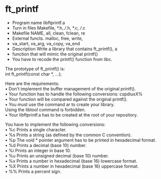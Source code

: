 # ft_printf
* Program name                libftprintf.a<br>
* Turn in files               Makefile, *.h, <em>/</em>.h, *.c, <em>/</em>.c<br>
* Makefile                    NAME, all, clean, fclean, re<br>
* External functs.            malloc, free, write,<br>
* va_start, va_arg, va_copy, va_end<br>
* Description                     Write a library that contains ft_printf(), a<br>
* function that will mimic the original printf()<br>
* You have to recode the printf() function from libc.</p>

<p class="has-line-data" data-line-start="11" data-line-end="13">The prototype of ft_printf() is:<br>
int ft_printf(const char *, …);</p>
<p class="has-line-data" data-line-start="14" data-line-end="21">Here are the requirements:<br>
• Don’t implement the buffer management of the original printf().<br>
• Your function has to handle the following conversions: cspdiuxX%<br>
• Your function will be compared against the original printf().<br>
• You must use the command ar to create your library.<br>
Using the libtool command is forbidden.<br>
• Your libftprintf.a has to be created at the root of your repository.</p>
<p class="has-line-data" data-line-start="22" data-line-end="32">You have to implement the following conversions:<br>
• %c Prints a single character.<br>
• %s Prints a string (as defined by the common C convention).<br>
• %p The void * pointer argument has to be printed in hexadecimal format.<br>
• %d Prints a decimal (base 10) number.<br>
• %i Prints an integer in base 10.<br>
• %u Prints an unsigned decimal (base 10) number.<br>
• %x Prints a number in hexadecimal (base 16) lowercase format.<br>
• %X Prints a number in hexadecimal (base 16) uppercase format.<br>
• %% Prints a percent sign.</p>


